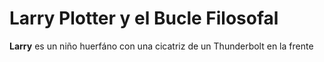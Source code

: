 # Larry Plotter y el Bucle Filosofal

**Larry** es un niño huerfáno con una cicatriz de un Thunderbolt en la frente
